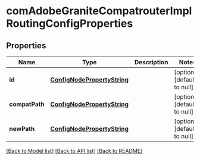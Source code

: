 # comAdobeGraniteCompatrouterImplRoutingConfigProperties

## Properties
Name | Type | Description | Notes
------------ | ------------- | ------------- | -------------
**id** | [**ConfigNodePropertyString**](ConfigNodePropertyString.md) |  | [optional] [default to null]
**compatPath** | [**ConfigNodePropertyString**](ConfigNodePropertyString.md) |  | [optional] [default to null]
**newPath** | [**ConfigNodePropertyString**](ConfigNodePropertyString.md) |  | [optional] [default to null]

[[Back to Model list]](../README.md#documentation-for-models) [[Back to API list]](../README.md#documentation-for-api-endpoints) [[Back to README]](../README.md)



